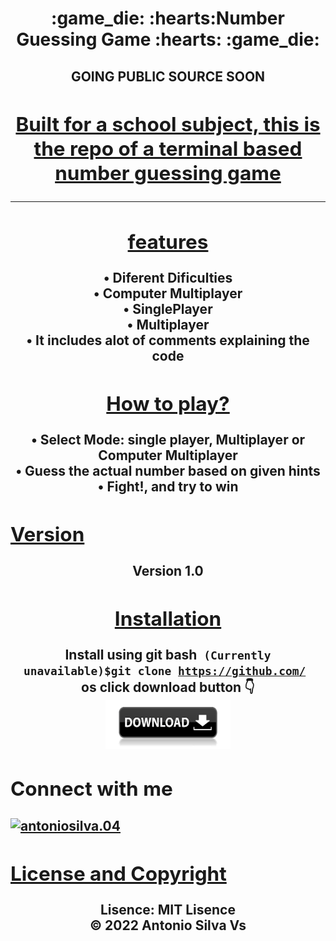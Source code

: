 <h1 align="center"><b>:game_die:	:hearts:Number Guessing Game :hearts: :game_die:	<br>
 </b></h1>
 <h2 align="center"><b> GOING PUBLIC SOURCE SOON	<br>
<h2 align="center"><u><b>Built for a school subject, this is the repo of a terminal based number guessing game</u></b></h3>


----------------------------

  <p>
    <h2><u><b> features</u></b> </h2>
    &bull; Diferent Dificulties <br>
    &bull; Computer Multiplayer <br>
    &bull; SinglePlayer <br>
    &bull; Multiplayer <br>
    &bull; It includes alot of comments explaining the code <br>
 </p>
 
 <p>
   <h2><u><b> How to play?</b></u></h3> 
   &bull; Select Mode: single player, Multiplayer or Computer Multiplayer <br>
   &bull; Guess the actual number based on given hints <br>
   &bull; Fight!, and try to win <br>
  </p>
 
 <h2 align='left'><u><b>Version</u></b></h2>
 Version 1.0
 
 <h2><u><b>Installation</u></b></h2>
 
 Install using git bash<code> (Currently unavailable)$git clone https://github.com/ </code><br>
 os click download button 👇 <br>
 <a href="https://github.com/monkeythatprograms/pythontic/raw/main/main.exe" target="blank"><img align="center" src="https://github.com/Akshay-Vs/resources/blob/main/src/download_bt.png" alt="blank" height="78" width="200" /></a>
 
<h2 align="left"><b>Connect with me</b></h4>
<p align="left">
<a href="https://www.instagram.com/antoniosilva.04" target="blank"><img align="center" src="https://raw.githubusercontent.com/rahuldkjain/github-profile-readme-generator/master/src/images/icons/Social/instagram.svg" alt="antoniosilva.04" height="30" width="40" /></a>
</p>
 
<h2 align='left'><u><b>License and Copyright</b></u></h2>
Lisence: MIT Lisence<br>
&#169; 2022 Antonio Silva Vs
